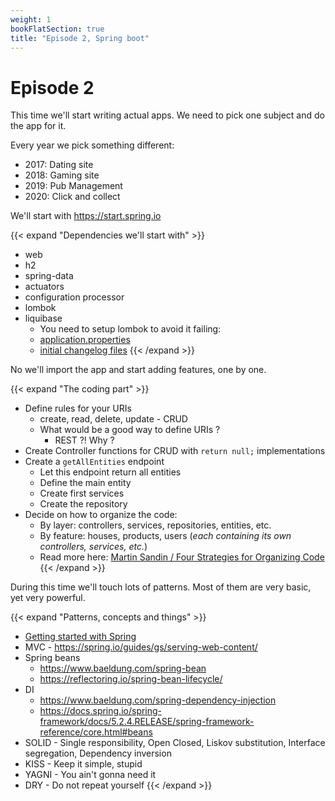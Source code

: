 ```yaml
---
weight: 1
bookFlatSection: true
title: "Episode 2, Spring boot"
---
```


# Episode 2

This time we'll start writing actual apps. We need to pick one subject and do the app for it.

Every year we pick something different:
- 2017: Dating site
- 2018: Gaming site
- 2019: Pub Management
- 2020: Click and collect

We'll start with https://start.spring.io

{{< expand "Dependencies we'll start with" >}}
- web
- h2
- spring-data
- actuators
- configuration processor
- lombok
- liquibase
  - You need to setup lombok to avoid it failing: 
  - [application.properties](https://gitlab.com/rodislav/miage2020/-/blob/master/click-and-collect/src/main/resources/application.properties#L1)
  - [initial changelog files](https://gitlab.com/rodislav/miage2020/-/tree/master/click-and-collect/src/main/resources/db/changelog)
{{< /expand >}}

No we'll import the app and start adding features, one by one.

{{< expand "The coding part" >}}
- Define rules for your URIs
  - create, read, delete, update - CRUD
  - What would be a good way to define URIs ?
    - REST ?! Why ?
- Create Controller functions for CRUD with `return null;` implementations
- Create a `getAllEntities` endpoint
    - Let this endpoint return all entities
    - Define the main entity
    - Create first services
    - Create the repository
- Decide on how to organize the code:
  - By layer: controllers, services, repositories, entities, etc.
  - By feature: houses, products, users (_each containing its own controllers, services, etc._)
  - Read more here: [Martin Sandin / Four Strategies for Organizing Code](https://medium.com/@msandin/strategies-for-organizing-code-2c9d690b6f33)
{{< /expand >}}

During this time we'll touch lots of patterns. 
Most of them are very basic, yet very powerful.

{{< expand "Patterns, concepts and things" >}}
- [Getting started with Spring](https://spring.io/projects/spring-boot)
- MVC - https://spring.io/guides/gs/serving-web-content/
- Spring beans
  - https://www.baeldung.com/spring-bean
  - https://reflectoring.io/spring-bean-lifecycle/
- DI 
  - https://www.baeldung.com/spring-dependency-injection
  - https://docs.spring.io/spring-framework/docs/5.2.4.RELEASE/spring-framework-reference/core.html#beans
- SOLID - Single responsibility, Open Closed, Liskov substitution, Interface segregation, Dependency inversion
- KISS - Keep it simple, stupid
- YAGNI - You ain't gonna need it
- DRY - Do not repeat yourself
{{< /expand >}}
